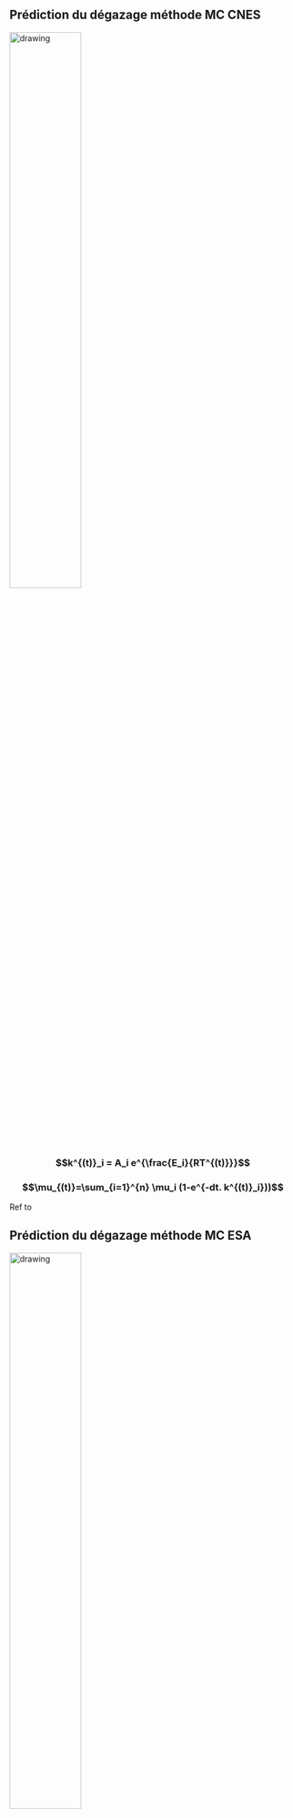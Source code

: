## Prédiction du dégazage méthode MC CNES
<img src="https://github.com/LanceryH/Cnes_LP_VB5E/assets/108919405/c809cb9b-ffea-4719-90ca-2823a25a7d4f" alt="drawing" width="50%" height="50%"/>

### $$k^{(t)}_i = A_i e^{\frac{E_i}{RT^{(t)}}}$$

### $$\mu_{(t)}=\sum_{i=1}^{n} \mu_i (1-e^{-dt. k^{(t)}_i}))$$

Ref to 

## Prédiction du dégazage méthode MC ESA 
<img src="https://github.com/LanceryH/Cnes_LP_VB5E/assets/108919405/22659e6b-770d-4d23-ae27-855e5e59ab9d" alt="drawing" width="50%" height="50%"/>

## Régression polynomiale du maillage
<img src="https://github.com/LanceryH/Cnes_LP_VB5E/assets/108919405/f837df3a-7439-4373-a00c-1876256ed137" alt="drawing" width="50%" height="50%"/>

